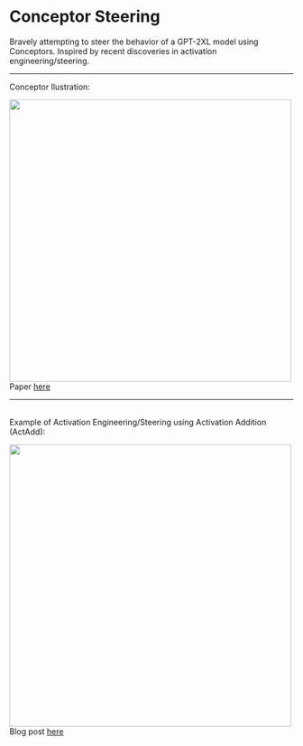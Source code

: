 # Conceptor Steering
Bravely attempting to steer the behavior of a GPT-2XL model using Conceptors.
Inspired by recent discoveries in activation engineering/steering.

<hr>

Conceptor Ilustration:

<img src="https://github-production-user-asset-6210df.s3.amazonaws.com/28119128/273857673-725f36e1-6067-4426-93dd-dc7667da2922.png" width="500" >
Paper <a href="https://arxiv.org/pdf/1406.2671.pdf">here</a><br>

<hr>

<br>Example of Activation Engineering/Steering using Activation Addition (ActAdd):

<img src="https://github-production-user-asset-6210df.s3.amazonaws.com/28119128/273857700-e6fb55b2-af80-418a-9709-633f5f579416.png" width="500">
Blog post <a href="https://www.lesswrong.com/posts/5spBue2z2tw4JuDCx/steering-gpt-2-xl-by-adding-an-activation-vector">here</a>
